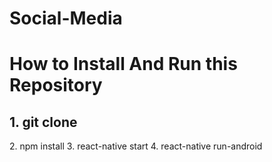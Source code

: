 # Social-Media

# How to Install And Run this Repository

<h2>1. git clone</h2>
2. npm install
3. react-native start
4. react-native run-android
